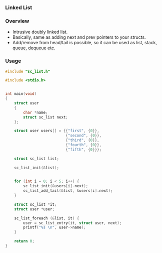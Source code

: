 ### Linked List

### Overview

- Intrusive doubly linked list.
- Basically, same as adding next and prev pointers to your structs.
- Add/remove from head/tail is possible, so it can be used as list, stack,  
  queue, dequeue etc.

### Usage


```c
#include "sc_list.h"

#include <stdio.h>


int main(void)
{
    struct user
    {
        char *name;
        struct sc_list next;
    };

    struct user users[] = {{"first", {0}},
                           {"second", {0}},
                           {"third", {0}},
                           {"fourth", {0}},
                           {"fifth", {0}}};

    struct sc_list list;

    sc_list_init(&list);
    

    for (int i = 0; i < 5; i++) {
        sc_list_init(&users[i].next);
        sc_list_add_tail(&list, &users[i].next);
    }

    struct sc_list *it;
    struct user *user;

    sc_list_foreach (&list, it) {
        user = sc_list_entry(it, struct user, next);
        printf("%s \n", user->name);
    }

    return 0;
}
```